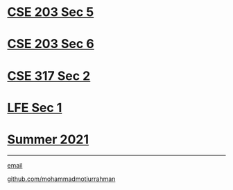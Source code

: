 # [CSE 203 Sec 5](https://mohammadmotiurrahman.github.io/cse203_5)
# [CSE 203 Sec 6](https://mohammadmotiurrahman.github.io/cse203_6)
# [CSE 317 Sec 2](https://mohammadmotiurrahman.github.io/cse317_2)
# [LFE Sec 1](https://mohammadmotiurrahman.github.io/lfe_201)
# [Summer 2021](https://mohammadmotiurrahman.github.io/summer2021)

* * *

[email](mailto:mohammadmotiurrahman@gmail.com)

[github.com/mohammadmotiurrahman](https://github.com/mohammadmotiurrahman)
